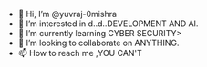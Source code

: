 - 👋 Hi, I’m @yuvraj-0mishra
- 👀 I’m interested in d..d..DEVELOPMENT AND AI.
- 🌱 I’m currently learning CYBER SECURITY>
- 💞️ I’m looking to collaborate on ANYTHING.
- 📫 How to reach me ,YOU CAN'T

<!---
yuvraj-0mishra/yuvraj-0mishra is a ✨ special ✨ repository because its `README.md` (this file) appears on your GitHub profile.
You can click the Preview link to take a look at your changes.
--->
